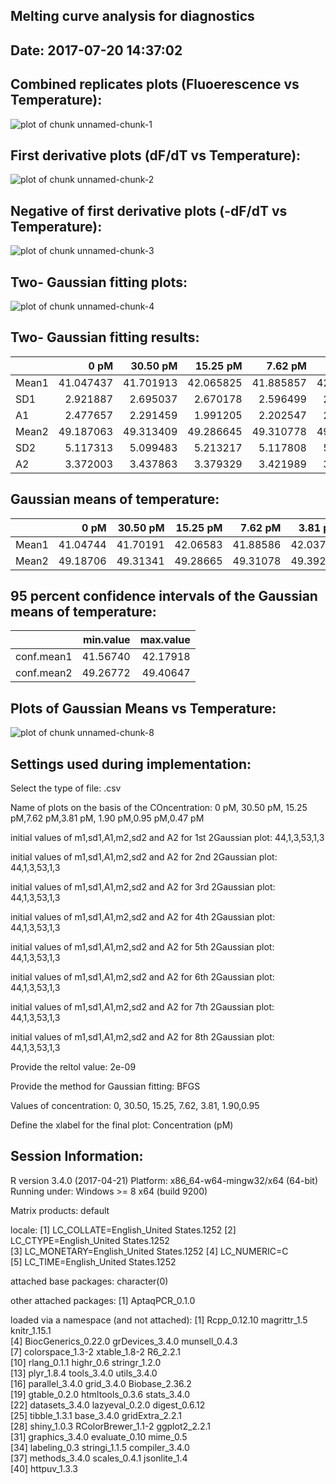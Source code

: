 Melting curve analysis for diagnostics
--------------------------------------------------------------------------

Date: 2017-07-20 14:37:02
-----------------------------------------

Combined replicates plots (Fluoerescence vs Temperature):
---------------------------------------------------------
![plot of chunk unnamed-chunk-1](figure/unnamed-chunk-1-1.png)


First derivative plots (dF/dT vs Temperature):
---------------------------------------------------------
![plot of chunk unnamed-chunk-2](figure/unnamed-chunk-2-1.png)


Negative of first derivative plots (-dF/dT vs Temperature):
-------------------------------------------------------------------------------------------
![plot of chunk unnamed-chunk-3](figure/unnamed-chunk-3-1.png)


Two- Gaussian fitting plots:
-------------------------------------------------------------------------------------------
![plot of chunk unnamed-chunk-4](figure/unnamed-chunk-4-1.png)


Two- Gaussian fitting results:
-------------------------------------------------------------------------------------------

|      |      0 pM|  30.50 pM|  15.25 pM|   7.62 pM|   3.81 pM|   1.90 pM|   0.95 pM|   0.47 pM|
|:-----|---------:|---------:|---------:|---------:|---------:|---------:|---------:|---------:|
|Mean1 | 41.047437| 41.701913| 42.065825| 41.885857| 42.037460| 42.256977| 42.117585| 41.251252|
|SD1   |  2.921887|  2.695037|  2.670178|  2.596499|  2.605059|  2.632312|  2.648407|  2.901237|
|A1    |  2.477657|  2.291459|  1.991205|  2.202547|  2.211443|  2.191830|  2.253439|  2.466126|
|Mean2 | 49.187063| 49.313409| 49.286645| 49.310778| 49.392541| 49.467309| 49.401905| 49.178277|
|SD2   |  5.117313|  5.099483|  5.213217|  5.117808|  5.059018|  5.007396|  5.020735|  5.062067|
|A2    |  3.372003|  3.437863|  3.379329|  3.421989|  3.437319|  3.447811|  3.461340|  3.356320|


Gaussian means of temperature:
------------------------------------------------------------------------------------

|      |     0 pM|  30.50 pM|  15.25 pM|  7.62 pM|  3.81 pM|  1.90 pM|  0.95 pM|
|:-----|--------:|---------:|---------:|--------:|--------:|--------:|--------:|
|Mean1 | 41.04744|  41.70191|  42.06583| 41.88586| 42.03746| 42.25698| 42.11758|
|Mean2 | 49.18706|  49.31341|  49.28665| 49.31078| 49.39254| 49.46731| 49.40190|


95 percent confidence intervals of the Gaussian means of temperature:
------------------------------------------------------------------------------------

|           | min.value| max.value|
|:----------|---------:|---------:|
|conf.mean1 |  41.56740|  42.17918|
|conf.mean2 |  49.26772|  49.40647|


Plots of Gaussian Means vs Temperature:
------------------------------------------------------------------------------------
![plot of chunk unnamed-chunk-8](figure/unnamed-chunk-8-1.png)

    
Settings used during implementation:
--------------------------------------------
Select the type of file:  .csv 

Name of plots on the basis of the COncentration:  0 pM, 30.50 pM, 15.25 pM,7.62 pM,3.81 pM, 1.90 pM,0.95 pM,0.47 pM 

initial values of m1,sd1,A1,m2,sd2 and A2 for 1st 2Gaussian plot:  44,1,3,53,1,3 

initial values of m1,sd1,A1,m2,sd2 and A2 for 2nd 2Gaussian plot:  44,1,3,53,1,3 

initial values of m1,sd1,A1,m2,sd2 and A2 for 3rd 2Gaussian plot:  44,1,3,53,1,3 

initial values of m1,sd1,A1,m2,sd2 and A2 for 4th 2Gaussian plot:  44,1,3,53,1,3 

initial values of m1,sd1,A1,m2,sd2 and A2 for 5th 2Gaussian plot:  44,1,3,53,1,3 

initial values of m1,sd1,A1,m2,sd2 and A2 for 6th 2Gaussian plot:  44,1,3,53,1,3 

initial values of m1,sd1,A1,m2,sd2 and A2 for 7th 2Gaussian plot:  44,1,3,53,1,3 

initial values of m1,sd1,A1,m2,sd2 and A2 for 8th 2Gaussian plot:  44,1,3,53,1,3 

Provide the reltol value:  2e-09 

Provide the method for Gaussian fitting:  BFGS 

Values of concentration:  0, 30.50, 15.25, 7.62, 3.81, 1.90,0.95 

Define the xlabel for the final plot:  Concentration (pM) 

Session Information:
--------------------------------------------
R version 3.4.0 (2017-04-21)
Platform: x86_64-w64-mingw32/x64 (64-bit)
Running under: Windows >= 8 x64 (build 9200)

Matrix products: default

locale:
[1] LC_COLLATE=English_United States.1252 
[2] LC_CTYPE=English_United States.1252   
[3] LC_MONETARY=English_United States.1252
[4] LC_NUMERIC=C                          
[5] LC_TIME=English_United States.1252    

attached base packages:
character(0)

other attached packages:
[1] AptaqPCR_0.1.0

loaded via a namespace (and not attached):
 [1] Rcpp_0.12.10        magrittr_1.5        knitr_1.15.1       
 [4] BiocGenerics_0.22.0 grDevices_3.4.0     munsell_0.4.3      
 [7] colorspace_1.3-2    xtable_1.8-2        R6_2.2.1           
[10] rlang_0.1.1         highr_0.6           stringr_1.2.0      
[13] plyr_1.8.4          tools_3.4.0         utils_3.4.0        
[16] parallel_3.4.0      grid_3.4.0          Biobase_2.36.2     
[19] gtable_0.2.0        htmltools_0.3.6     stats_3.4.0        
[22] datasets_3.4.0      lazyeval_0.2.0      digest_0.6.12      
[25] tibble_1.3.1        base_3.4.0          gridExtra_2.2.1    
[28] shiny_1.0.3         RColorBrewer_1.1-2  ggplot2_2.2.1      
[31] graphics_3.4.0      evaluate_0.10       mime_0.5           
[34] labeling_0.3        stringi_1.1.5       compiler_3.4.0     
[37] methods_3.4.0       scales_0.4.1        jsonlite_1.4       
[40] httpuv_1.3.3       


